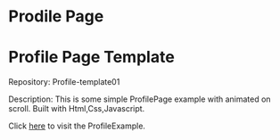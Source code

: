 # Prodile Page
# Profile Page Template

Repository: Profile-template01

Description:
This is some simple ProfilePage example with animated on scroll. Built with Html,Css,Javascript.

[Visit ProfileExample Website]: https://rahyudiy.github.io/profile-template01/
Click [here][Visit ProfileExample Website] to visit the ProfileExample.
